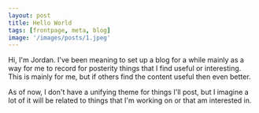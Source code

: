 ```yaml
---
layout: post
title: Hello World
tags: [frontpage, meta, blog]
image: '/images/posts/1.jpeg'
---
```


Hi, I'm Jordan. I've been meaning to set up a blog for a while mainly as a
way for me to record for posterity things that I find useful or interesting.
This is mainly for me, but if others find the content useful then even better.

As of now, I don't have a unifying theme for things I'll post, but I imagine a
lot of it will be related to things that I'm working on or that am interested
in.
